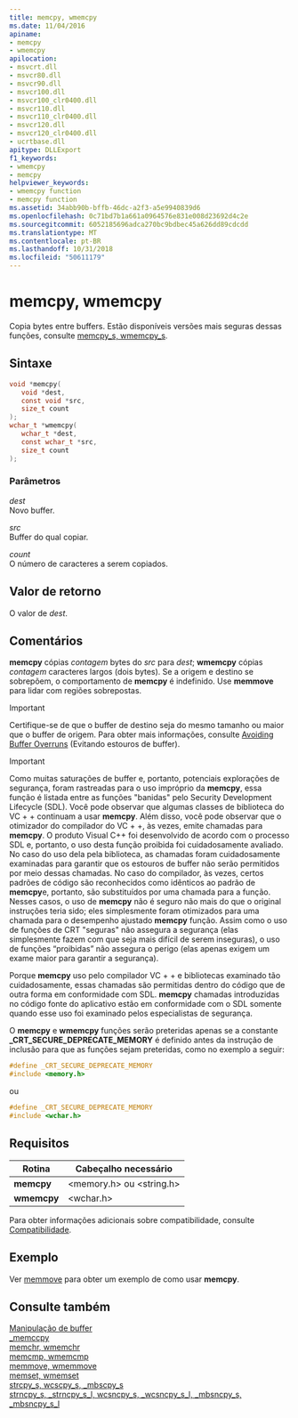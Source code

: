 ```yaml
---
title: memcpy, wmemcpy
ms.date: 11/04/2016
apiname:
- memcpy
- wmemcpy
apilocation:
- msvcrt.dll
- msvcr80.dll
- msvcr90.dll
- msvcr100.dll
- msvcr100_clr0400.dll
- msvcr110.dll
- msvcr110_clr0400.dll
- msvcr120.dll
- msvcr120_clr0400.dll
- ucrtbase.dll
apitype: DLLExport
f1_keywords:
- wmemcpy
- memcpy
helpviewer_keywords:
- wmemcpy function
- memcpy function
ms.assetid: 34abb90b-bffb-46dc-a2f3-a5e9940839d6
ms.openlocfilehash: 0c71bd7b1a661a0964576e831e008d23692d4c2e
ms.sourcegitcommit: 6052185696adca270bc9bdbec45a626dd89cdcdd
ms.translationtype: MT
ms.contentlocale: pt-BR
ms.lasthandoff: 10/31/2018
ms.locfileid: "50611179"
---
```

# <a name="memcpy-wmemcpy"></a>memcpy, wmemcpy

Copia bytes entre buffers. Estão disponíveis versões mais seguras dessas funções, consulte [memcpy_s, wmemcpy_s](memcpy-s-wmemcpy-s.md).

## <a name="syntax"></a>Sintaxe

```C
void *memcpy(
   void *dest,
   const void *src,
   size_t count
);
wchar_t *wmemcpy(
   wchar_t *dest,
   const wchar_t *src,
   size_t count
);
```

### <a name="parameters"></a>Parâmetros

*dest*<br/>
Novo buffer.

*src*<br/>
Buffer do qual copiar.

*count*<br/>
O número de caracteres a serem copiados.

## <a name="return-value"></a>Valor de retorno

O valor de *dest*.

## <a name="remarks"></a>Comentários

**memcpy** cópias *contagem* bytes do *src* para *dest*; **wmemcpy** cópias *contagem* caracteres largos (dois bytes). Se a origem e destino se sobrepõem, o comportamento de **memcpy** é indefinido. Use **memmove** para lidar com regiões sobrepostas.

> [!IMPORTANT]
> Certifique-se de que o buffer de destino seja do mesmo tamanho ou maior que o buffer de origem. Para obter mais informações, consulte [Avoiding Buffer Overruns](/windows/desktop/SecBP/avoiding-buffer-overruns) (Evitando estouros de buffer).

> [!IMPORTANT]
> Como muitas saturações de buffer e, portanto, potenciais explorações de segurança, foram rastreadas para o uso impróprio da **memcpy**, essa função é listada entre as funções "banidas" pelo Security Development Lifecycle (SDL).  Você pode observar que algumas classes de biblioteca do VC + + continuam a usar **memcpy**.  Além disso, você pode observar que o otimizador do compilador do VC + +, às vezes, emite chamadas para **memcpy**.  O produto Visual C++ foi desenvolvido de acordo com o processo SDL e, portanto, o uso desta função proibida foi cuidadosamente avaliado.  No caso do uso dela pela biblioteca, as chamadas foram cuidadosamente examinadas para garantir que os estouros de buffer não serão permitidos por meio dessas chamadas.  No caso do compilador, às vezes, certos padrões de código são reconhecidos como idênticos ao padrão de **memcpy**e, portanto, são substituídos por uma chamada para a função.  Nesses casos, o uso de **memcpy** não é seguro não mais do que o original instruções teria sido; eles simplesmente foram otimizados para uma chamada para o desempenho ajustado **memcpy** função.  Assim como o uso de funções de CRT "seguras" não assegura a segurança (elas simplesmente fazem com que seja mais difícil de serem inseguras), o uso de funções “proibidas” não assegura o perigo (elas apenas exigem um exame maior para garantir a segurança).
>
> Porque **memcpy** uso pelo compilador VC + + e bibliotecas examinado tão cuidadosamente, essas chamadas são permitidas dentro do código que de outra forma em conformidade com SDL.  **memcpy** chamadas introduzidas no código fonte do aplicativo estão em conformidade com o SDL somente quando esse uso foi examinado pelos especialistas de segurança.

O **memcpy** e **wmemcpy** funções serão preteridas apenas se a constante **_CRT_SECURE_DEPRECATE_MEMORY** é definido antes da instrução de inclusão para que as funções sejam preteridas, como no exemplo a seguir:

```C
#define _CRT_SECURE_DEPRECATE_MEMORY
#include <memory.h>
```

ou

```C
#define _CRT_SECURE_DEPRECATE_MEMORY
#include <wchar.h>
```

## <a name="requirements"></a>Requisitos

|Rotina|Cabeçalho necessário|
|-------------|---------------------|
|**memcpy**|\<memory.h> ou \<string.h>|
|**wmemcpy**|\<wchar.h>|

Para obter informações adicionais sobre compatibilidade, consulte [Compatibilidade](../../c-runtime-library/compatibility.md).

## <a name="example"></a>Exemplo

Ver [memmove](memmove-wmemmove.md) para obter um exemplo de como usar **memcpy**.

## <a name="see-also"></a>Consulte também

[Manipulação de buffer](../../c-runtime-library/buffer-manipulation.md)<br/>
[_memccpy](memccpy.md)<br/>
[memchr, wmemchr](memchr-wmemchr.md)<br/>
[memcmp, wmemcmp](memcmp-wmemcmp.md)<br/>
[memmove, wmemmove](memmove-wmemmove.md)<br/>
[memset, wmemset](memset-wmemset.md)<br/>
[strcpy_s, wcscpy_s, _mbscpy_s](strcpy-s-wcscpy-s-mbscpy-s.md)<br/>
[strncpy_s, _strncpy_s_l, wcsncpy_s, _wcsncpy_s_l, _mbsncpy_s, _mbsncpy_s_l](strncpy-s-strncpy-s-l-wcsncpy-s-wcsncpy-s-l-mbsncpy-s-mbsncpy-s-l.md)<br/>
